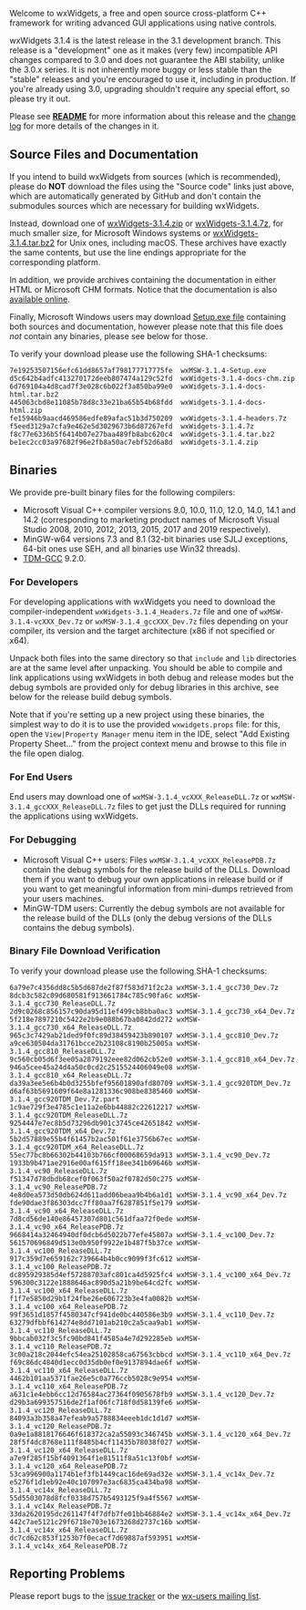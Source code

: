 Welcome to wxWidgets, a free and open source cross-platform C++ framework for writing advanced GUI applications using native controls.

wxWidgets 3.1.4 is the latest release in the 3.1 development branch. This release is a "development" one as it makes (very few) incompatible API changes compared to 3.0 and does not guarantee the ABI stability, unlike the 3.0.x series. It is not inherently more buggy or less stable than the "stable" releases and you're encouraged to use it, including in production. If you're already using 3.0, upgrading shouldn't require any special effort, so please try it out.

Please see [**README**](https://raw.githubusercontent.com/wxWidgets/wxWidgets/v3.1.4/docs/readme.txt) for more information about this release and the [change log](https://raw.githubusercontent.com/wxWidgets/wxWidgets/v3.1.4/docs/changes.txt) for more details of the changes in it.


## Source Files and Documentation

If you intend to build wxWidgets from sources (which is recommended), please do **NOT** download the files using the "Source code" links just above, which are automatically generated by GitHub and don't contain the submodules sources which are necessary for building wxWidgets.

Instead, download one of [wxWidgets-3.1.4.zip](https://github.com/wxWidgets/wxWidgets/releases/download/v3.1.4/wxWidgets-3.1.4.zip) or [wxWidgets-3.1.4.7z](https://github.com/wxWidgets/wxWidgets/releases/download/v3.1.4/wxWidgets-3.1.4.7z), for much smaller size, for Microsoft Windows systems or [wxWidgets-3.1.4.tar.bz2](https://github.com/wxWidgets/wxWidgets/releases/download/v3.1.4/wxWidgets-3.1.4.tar.bz2) for Unix ones, including macOS. These archives have exactly the same contents, but use the line endings appropriate for the corresponding platform.

In addition, we provide archives containing the documentation in either HTML or Microsoft CHM formats. Notice that the documentation is also [available online](https://docs.wxwidgets.org/3.1.4).

Finally, Microsoft Windows users may download [Setup.exe file](https://github.com/wxWidgets/wxWidgets/releases/download/v3.1.4/wxMSW-3.1.4-Setup.exe) containing both sources and documentation, however please note that this file does _not_ contain any binaries, please see below for those.

To verify your download please use the following SHA-1 checksums:

    7e19253507156efc61dd8657af798177717775fe  wxMSW-3.1.4-Setup.exe
    d5c642b4adfc413270172deeb807474a129c52fd  wxWidgets-3.1.4-docs-chm.zip
    6d769104a4d8cad7f3e028c6b022f3a850ba99e0  wxWidgets-3.1.4-docs-html.tar.bz2
    445063cbd8e11085b78d8c33e21ba65b54b68fdd  wxWidgets-3.1.4-docs-html.zip
    fe15946b9aacd469586edfe89afac51b3d750209  wxWidgets-3.1.4-headers.7z
    f5eed3129a7cfa9e462e5d3029673b6d87267efd  wxWidgets-3.1.4.7z
    f8c77e6336b5f6414b07e27baa489fb8abc620c4  wxWidgets-3.1.4.tar.bz2
    be1ec2cc03a97682f96e2fb8a50ac7ebf52d6a8d  wxWidgets-3.1.4.zip

## Binaries

We provide pre-built binary files for the following compilers:

* Microsoft Visual C++ compiler versions 9.0, 10.0, 11.0, 12.0, 14.0, 14.1 and 14.2 (corresponding to marketing product names of Microsoft Visual Studio 2008, 2010, 2012, 2013, 2015, 2017 and 2019 respectively).
* MinGW-w64 versions 7.3 and 8.1 (32-bit binaries use SJLJ exceptions, 64-bit ones use SEH, and all binaries use Win32 threads).
* [TDM-GCC](https://jmeubank.github.io/tdm-gcc/) 9.2.0.

### For Developers

For developing applications with wxWidgets you need to download the compiler-independent `wxWidgets-3.1.4_Headers.7z` file and one of `wxMSW-3.1.4-vcXXX_Dev.7z` or `wxMSW-3.1.4_gccXXX_Dev.7z` files depending on your compiler, its version and the target architecture (x86 if not specified or x64).

Unpack both files into the same directory so that `include` and `lib` directories are at the same level after unpacking. You should be able to compile and link applications using wxWidgets in both debug and release modes but the debug symbols are provided only for debug libraries in this archive, see below for the release build debug symbols.

Note that if you're setting up a new project using these binaries, the simplest
way to do it is to use the provided `wxwidgets.props` file: for this, open the
`View|Property Manager` menu item in the IDE, select "Add Existing Property
Sheet..." from the project context menu and browse to this file in the file
open dialog.

### For End Users

End users may download one of `wxMSW-3.1.4_vcXXX_ReleaseDLL.7z` or `wxMSW-3.1.4_gccXXX_ReleaseDLL.7z` files to get just the DLLs required for running the applications using wxWidgets.

### For Debugging

* Microsoft Visual C++ users: Files `wxMSW-3.1.4_vcXXX_ReleasePDB.7z` contain the debug symbols for the release build of the DLLs. Download them if you want to debug your own applications in release build or if you want to get meaningful information from mini-dumps retrieved from your users machines.
* MinGW-TDM users: Currently the debug symbols are not available for the release build of the DLLs (only the debug versions of the DLLs contains the debug symbols).

### Binary File Download Verification

To verify your download please use the following SHA-1 checksums:

    6a79e7c4356dd8c5b5d687de2f87f583d71f2c2a wxMSW-3.1.4_gcc730_Dev.7z
    8dcb3c582c09d680581f913661784c785c90fa6c wxMSW-3.1.4_gcc730_ReleaseDLL.7z
    2d9c0268c856157c90da95d11ef499cb8bba0ac3 wxMSW-3.1.4_gcc730_x64_Dev.7z
    5f218e7897210c5422e2b9e088b67ba0842dd272 wxMSW-3.1.4_gcc730_x64_ReleaseDLL.7z
    965c3c7429ab21ded9f0fc89d38459423b890107 wxMSW-3.1.4_gcc810_Dev.7z
    a9ce630504da31761bcce2b23108c8190b25005a wxMSW-3.1.4_gcc810_ReleaseDLL.7z
    9c560cb05d6f3ee05a2879192eee82d062cb52e0 wxMSW-3.1.4_gcc810_x64_Dev.7z
    946a5cee45a24d4a50c0cd2c2515524406049e08 wxMSW-3.1.4_gcc810_x64_ReleaseDLL.7z
    da39a3ee5e6b4b0d3255bfef95601890afd80709 wxMSW-3.1.4_gcc920TDM_Dev.7z
    d6af63b5691609f64e8a1281336c908be8385460 wxMSW-3.1.4_gcc920TDM_Dev.7z.part
    1c9ae729f3e4785c1e11a2e6bb44882c22612217 wxMSW-3.1.4_gcc920TDM_ReleaseDLL.7z
    9254447e7ec8b5d73296db901c3745ce42651842 wxMSW-3.1.4_gcc920TDM_x64_Dev.7z
    5b2d57889e55b4f61457b2ac501f61e3756b67ec wxMSW-3.1.4_gcc920TDM_x64_ReleaseDLL.7z
    55ec77bc8b66302b44103b766cf00068659da913 wxMSW-3.1.4_vc90_Dev.7z
    1933b9b471ae2916e00af615ff18ee341b69646b wxMSW-3.1.4_vc90_ReleaseDLL.7z
    f51347d78dbdb68cef0f063f50a2f0782d50c275 wxMSW-3.1.4_vc90_ReleasePDB.7z
    4e8d0ea573d50db624d611add06beaa9b4b6a1d1 wxMSW-3.1.4_vc90_x64_Dev.7z
    fde90dae3f86303dcc7ff80aa7f6287851f5e179 wxMSW-3.1.4_vc90_x64_ReleaseDLL.7z
    7d8cd56de140e86457307d801c561dfaa72f0ede wxMSW-3.1.4_vc90_x64_ReleasePDB.7z
    9668414a32464940df0dcb6d5022b77efe45807a wxMSW-3.1.4_vc100_Dev.7z
    561570696849d513e0b950f9922e1b487f5b37ce wxMSW-3.1.4_vc100_ReleaseDLL.7z
    917c359d7e659162c739664b4b0cc9099f3fc612 wxMSW-3.1.4_vc100_ReleasePDB.7z
    dc895929385d4ef57288703afc801ca4d5925fc4 wxMSW-3.1.4_vc100_x64_Dev.7z
    596300c3122e1888646ac890d5a21b9be64cd2fc wxMSW-3.1.4_vc100_x64_ReleaseDLL.7z
    f1f7e5850d29b1f24fbe26e606723b3e4fa0082b wxMSW-3.1.4_vc100_x64_ReleasePDB.7z
    99f3651d1857f4580347cf941de0bc440586e3b9 wxMSW-3.1.4_vc110_Dev.7z
    63279dfbbf614274e8dd7101ab210c2a5caa9ab1 wxMSW-3.1.4_vc110_ReleaseDLL.7z
    9bbcab032f3c5fc90bd841f4585a4e7d292285eb wxMSW-3.1.4_vc110_ReleasePDB.7z
    3c00a218c2044efc54ea25102858ca67563cbbcd wxMSW-3.1.4_vc110_x64_Dev.7z
    f69c86dc4840d1ecc0d35db0ef0e9137894dae6f wxMSW-3.1.4_vc110_x64_ReleaseDLL.7z
    4462b101aa5371fae26e5c0a776ccb5028c9e954 wxMSW-3.1.4_vc110_x64_ReleasePDB.7z
    a631c1e4ebb6cc12d76584ac27364f0905678fb9 wxMSW-3.1.4_vc120_Dev.7z
    d29b3a699357516de2f1af06fc718f0d58139fe6 wxMSW-3.1.4_vc120_ReleaseDLL.7z
    84093a3b358a47efeab9a5788834eeeb1dc1d1d7 wxMSW-3.1.4_vc120_ReleasePDB.7z
    0a9e1a8818176646f618372ca2a55093c346745b wxMSW-3.1.4_vc120_x64_Dev.7z
    28f5f4dc8768e111f8485b4cf11435b78038f027 wxMSW-3.1.4_vc120_x64_ReleaseDLL.7z
    a7e9f285f15bf4091364f1e81511f8a51c13f0bf wxMSW-3.1.4_vc120_x64_ReleasePDB.7z
    53ca996900a1174b1ef3fb1449cac16de69ad32e wxMSW-3.1.4_vc14x_Dev.7z
    e5276f1d1eb92e40c107097e3ac6835ca434ba98 wxMSW-3.1.4_vc14x_ReleaseDLL.7z
    55d5503078d8fcf0338d757b5493125f9a4f5567 wxMSW-3.1.4_vc14x_ReleasePDB.7z
    33da2620195dc261147f4f7dfb7fe01bb46884e2 wxMSW-3.1.4_vc14x_x64_Dev.7z
    442c7ae5121c29f6718e703e1673268d2737c16b wxMSW-3.1.4_vc14x_x64_ReleaseDLL.7z
    dc7cd62c853f1253b7f0ecacf7d69887af593951 wxMSW-3.1.4_vc14x_x64_ReleasePDB.7z


## Reporting Problems

Please report bugs to the [issue tracker](https://trac.wxwidgets.org/newticket) or the [wx-users mailing list](http://groups.google.com/group/wx-users).
